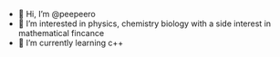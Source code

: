 - 👋 Hi, I’m @peepeero
- 👀 I’m interested in physics, chemistry biology with a side interest in mathematical fincance 
- 🌱 I’m currently learning c++


<!---
peepeero/peepeero is a ✨ special ✨ repository because its `README.md` (this file) appears on your GitHub profile.
You can click the Preview link to take a look at your changes.
--->
